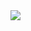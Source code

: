 
<a href="https://portal.azure.com/#create/Microsoft.Template/uri/https%3A%2F%2Fraw.githubusercontent.com%2Fstylescube%2FFirewall-HA%2Fmaster%2FInf%2Fazuredeploy.json" target="_blank">
    <img src="http://azuredeploy.net/deploybutton.png"/>
</a>
